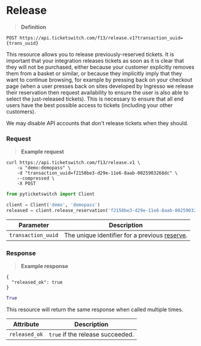 # Release
> **Definition**

```
POST https://api.ticketswitch.com/f13/release.v1?transaction_uuid={trans_uuid}
```

This resource allows you to release previously-reserved tickets. It is important
that your integration releases tickets as soon as it is clear that they will not
be purchased, either because your customer explicitly removes them from a basket
or similar, or because they implicitly imply that they want to continue
browsing, for example by pressing back on your checkout page (when a user
presses back on sites developed by Ingresso we release their reservation then
request availability to ensure the user is also able to select the just-released
tickets). This is necessary to ensure that all end users have the best possible
access to tickets (including your other customers).

<aside class="notice">We may disable API accounts that don't release tickets when they should.</aside>

### Request

> **Example request**

```shell
curl https://api.ticketswitch.com/f13/release.v1 \
    -u "demo:demopass" \
    -d "transaction_uuid=f2158be3-d29e-11e6-8aab-0025903268dc" \
    --compressed \
    -X POST
```

```python
from pyticketswitch import Client

client = Client('demo', 'demopass')
released = client.release_reservation('f2158be3-d29e-11e6-8aab-0025903268dc')
```

Parameter | Description
--------- | -----------
`transaction_uuid` | The unique identifier for a previous [reserve](#reserve).


### Response

> **Example response**

```shell
{
  "released_ok": true
}
```

```python
True
```

This resource will return the same response when called multiple times.

Attribute | Description
--------- | -----------
`released_ok` | `true` if the release succeeded.
